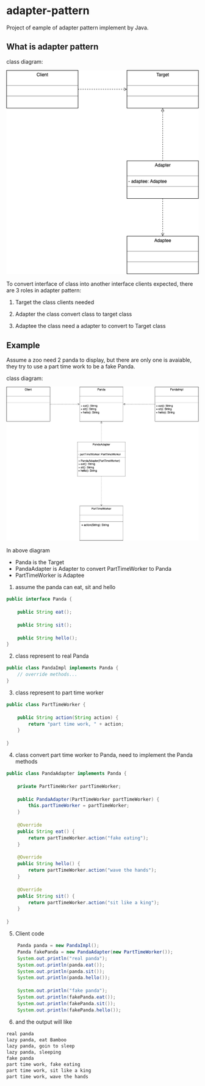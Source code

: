 # adapter-pattern
Project of eample of adapter pattern implement by Java.

## What is adapter pattern

class diagram:

![adapter pattern](https://github.com/kan01234/design-patterns/blob/master/adapter-pattern/adapter-pattern.png)

To convert interface of class into another interface clients expected, there are 3 roles in adapter pattern:

1. Target
    the class clients needed

2. Adapter
    the class convert class to target class

3. Adaptee
    the class need a adapter to convert to Target class

## Example
Assume a zoo need 2 panda to display, but there are only one is avaiable, they try to use a part time work to be a fake Panda.

class diagram:

![adapter patten](https://github.com/kan01234/design-patterns/blob/master/adapter-pattern/adapter-pattern-example.png)

In above diagram
- Panda is the Target
- PandaAdapter is Adapter to convert PartTimeWorker to Panda
- PartTimeWorker is Adaptee

1. assume the panda can eat, sit and hello
```java
public interface Panda {

    public String eat();

    public String sit();

    public String hello();
}
```

2. class represent to real Panda
```java
public class PandaImpl implements Panda {
    // override methods...
}
```

3. class represent to part time worker
```java
public class PartTimeWorker {

    public String action(String action) {
        return "part time work, " + action;
    }

}
```

4. class convert part time worker to Panda, need to implement the Panda methods
```java
public class PandaAdapter implements Panda {

    private PartTimeWorker partTimeWorker;

    public PandaAdapter(PartTimeWorker partTimeWorker) {
        this.partTimeWorker = partTimeWorker;
    }

    @Override
    public String eat() {
        return partTimeWorker.action("fake eating");
    }

    @Override
    public String hello() {
        return partTimeWorker.action("wave the hands");
    }

    @Override
    public String sit() {
        return partTimeWorker.action("sit like a king");
    }

}
```

5. Client code
```java
    Panda panda = new PandaImpl();
    Panda fakePanda = new PandaAdapter(new PartTimeWorker());
    System.out.println("real panda");
    System.out.println(panda.eat());
    System.out.println(panda.sit());
    System.out.println(panda.hello());

    System.out.println("fake panda");
    System.out.println(fakePanda.eat());
    System.out.println(fakePanda.sit());
    System.out.println(fakePanda.hello());
```

6. and the output will like
```
real panda
lazy panda, eat Bamboo
lazy panda, goin to sleep
lazy panda, sleeping
fake panda
part time work, fake eating
part time work, sit like a king
part time work, wave the hands
```